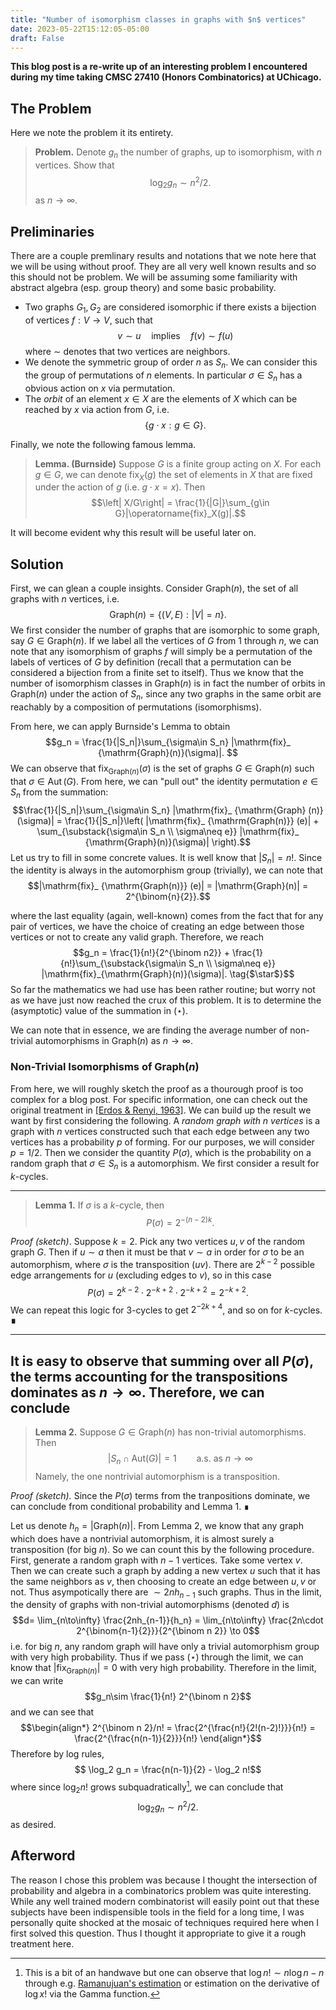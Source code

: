 ```yaml
---
title: "Number of isomorphism classes in graphs with $n$ vertices"
date: 2023-05-22T15:12:05-05:00
draft: False
---
```

**This blog post is a re-write up of an interesting problem I encountered during my time taking CMSC 27410 (Honors Combinatorics) at UChicago.**

## The Problem 
Here we note the problem it its entirety. 

> **Problem.** Denote $g_n$ the number of graphs, up to isomorphism, with $n$ vertices. Show that 
> $$\log_2 g_n \sim n^2/2.$$
> as $n\to\infty$.

## Preliminaries
There are a couple premlinary results and notations that we note here that we will be using without proof. They are all very well known results and so this should not be problem. We will be assuming some familiarity with abstract algebra (esp. group theory) and some basic probability. 
- Two graphs $G_1, G_2$ are considered isomorphic if there exists a bijection of vertices $f: V\to V$, such that $$v\sim u \quad \text{implies} \quad f(v) \sim f(u)$$ where $\sim$ denotes that two vertices are neighbors. 
- We denote the symmetric group of order $n$ as $S_n$. We can consider this the group of permutations of $n$ elements. In particular $\sigma\in S_n$ has a obvious action on $x$ via permutation. 
- The *orbit* of an element $x\in X$ are the elements of $X$ which can be reached by $x$ via action from $G$, i.e. $$\{g\cdot x: g\in G\}.$$ 

Finally, we note the following famous lemma.

> **Lemma. (Burnside)**  Suppose $G$ is a finite group acting on $X$. For each $g\in G$, we can denote $\operatorname{fix}_ X(g)$ the set of elements in $X$ that are fixed under the action of $g$ (i.e. $g\cdot x = x$). Then $$\left| X/G\right| = \frac{1}{|G|}\sum_{g\in G}|\operatorname{fix}_X(g)|.$$

It will become evident why this result will be useful later on. 

## Solution
First, we can glean a couple insights. Consider $\mathrm{Graph}(n)$, the set of all graphs with $n$ vertices, i.e. $$\mathrm{Graph}(n)=\{(V,E): |V|=n\}.$$ We first consider the number of graphs that are isomorphic to some graph, say $G\in \mathrm{Graph}(n)$.  If we label all the vertices of $G$ from $1$ through $n$, we can note that any isomorphism of graphs $f$ will simply be a permutation of the labels of vertices of $G$ by definition (recall that a permutation can be considered a bijection from a finite set to itself). Thus we know that the number of isomorphism classes in $\mathrm{Graph}(n)$ is in fact the number of orbits in $\mathrm{Graph}(n)$ under the action of $S_n$, since any two graphs in the same orbit are reachably by a composition of permutations (isomorphisms). 

From here, we can apply Burnside's Lemma to obtain $$g_n = \frac{1}{|S_n|}\sum_{\sigma\in S_n} |\mathrm{fix}_ {\mathrm{Graph}(n)}(\sigma)|. $$ We can observe that $\operatorname{fix}_ {\mathrm{Graph}(n)}(\sigma)$ is the set of graphs $G\in \mathrm{Graph}(n)$ such that  $\sigma\in \operatorname{Aut}(G)$. From here, we can "pull out" the identity permutation $e\in S_n$ from the summation: $$\frac{1}{|S_n|}\sum_{\sigma\in S_n} |\mathrm{fix}_ {\mathrm{Graph} (n)}(\sigma)| = \frac{1}{|S_n|}\left( |\mathrm{fix}_ {\mathrm{Graph(n)}} (e)| + \sum_{\substack{\sigma\in S_n \\ \sigma\neq e}} |\mathrm{fix}_ {\mathrm{Graph}(n)}(\sigma)| \right).$$ Let us try to fill in some concrete values. It is well know that $|S_n|=n!$. Since the identity is always in the automorphism group (trivially), we can note that $$|\mathrm{fix}_ {\mathrm{Graph(n)}} (e)| = |\mathrm{Graph}(n)| = 2^{\binom{n}{2}}.$$

where the last equality (again, well-known) comes from the fact that for any pair of vertices, we have the choice of creating an edge between those vertices or not to create any valid graph. Therefore, we reach $$g_n = \frac{1}{n!}{2^{\binom n2}} + \frac{1}{n!}\sum_{\substack{\sigma\in S_n \\ \sigma\neq e}} |\mathrm{fix}_{\mathrm{Graph}(n)}(\sigma)|. \tag{$\star$}$$ So far the mathematics we had use has been rather routine; but worry not as we have just now reached the crux of this problem. It is to determine the (asymptotic) value of the summation in $(\star)$. 

We can note that in essence, we are finding the average number of non-trivial automorphisms in $\mathrm{Graph}(n)$ as $n\to\infty$.

### Non-Trivial Isomorphisms of $\mathrm{Graph}(n)$
From here, we will roughly sketch the proof as a thourough proof is too complex for a blog post. For specific information, one can check out the original treatment in [[Erdos & Renyi, 1963]](https://link.springer.com/article/10.1007/BF01895716). We can build up the result we want by first considering the following. A *random graph with $n$ vertices* is a graph with $n$ vertices constructed such that each edge between any two vertices has a probability $p$ of forming. For our purposes, we will consider $p=1/2$.  Then we consider the quantity $P(\sigma)$, which is the probability on a random graph that $\sigma\in S_n$ is a automorphism. We first consider a result for $k$-cycles. 

----

> **Lemma 1.** If $\sigma$ is a $k$-cycle, then $$P(\sigma) = 2^{-(n-2)k}.$$

*Proof (sketch)*. Suppose $k=2$. Pick any two vertices $u,v$ of the random graph $G$. Then if $u\sim a$ then it must be that $v\sim a$ in order for $\sigma$ to be an automorphism, where $\sigma$ is the transposition $(uv)$.  There are $2^{k-2}$ possible edge arrangements for $u$ (excluding edges to $v$), so in this case $$P(\sigma) =  2^{k-2}\cdot2^{-k+2}\cdot 2^{-k+2} = 2^{-k+2}.$$ We can repeat this logic for $3$-cycles to get $2^{-2k+4}$, and so on for $k$-cycles. **∎**

---
It is easy to observe that summing over all $P(\sigma)$, the terms accounting for the transpositions dominates as $n\to\infty$. Therefore, we can conclude
---

> **Lemma 2.**  Suppose $G\in \mathrm{Graph}(n)$ has non-trivial automorphisms. Then $$|S_n\cap \mathrm{Aut}(G)| = 1\qquad \text{a.s. as } n\to\infty$$ Namely, the one nontrivial automorphism is a transposition. 

*Proof (sketch).* Since the $P(\sigma)$ terms from the tranpositions dominate, we can conclude from conditional probability and Lemma 1. ∎

Let us denote $h_n = |\mathrm{Graph}(n)|$. From Lemma 2, we know that any graph which does have a nontrivial automorphism, it is almost surely a transposition (for big $n$). So we can count this by the following procedure. First, generate a random graph with $n-1$ vertices. Take some vertex $v$. Then we can create such a graph by adding a new vertex $u$ such that it has the same neighbors as $v$, then choosing to create an edge between $u,v$ or not. Thus asympotically there are $\sim 2n h_{n-1}$ such graphs. Thus in the limit, the density of graphs with non-trivial automorphisms (denoted $d$) is $$d= \lim_{n\to\infty} \frac{2nh_{n-1}}{h_n} = \lim_{n\to\infty} \frac{2n\cdot 2^{\binom{n-1}{2}}}{2^{\binom n 2}} \to 0$$
i.e. for big $n$, any random graph will have only a trivial automorphism group with very high probability. Thus if we pass $(\star)$ through the limit, we can know that $|\mathrm{fix}_{\mathrm{Graph}(n)}| = 0$ with very high probability. Therefore in the limit, we can write $$g_n\sim \frac{1}{n!} 2^{\binom n 2}$$ and we can see that $$\begin{align*}
2^{\binom n 2}/n! = \frac{2^{\frac{n!}{2!(n-2)!}}}{n!} = \frac{2^{\frac{n(n-1)}{2}}}{n!}
\end{align*}$$
Therefore by log rules, $$
\log_2 g_n = \frac{n(n-1)}{2} - \log_2 n!$$
where since $\log_2n!$ grows subquadratically[^1], we can conclude that $$\log_2 g_n \sim n^2/2.$$ as desired. 

[^1]: This is a bit of an handwave but one can observe that $\log n! \sim n\log n - n$ through e.g. [Ramanujuan's estimation](https://en.wikipedia.org/wiki/Stirling%27s_approximation#See_also) or estimation on the derivative of $\log x!$ via the Gamma function. 

## Afterword
The reason I chose this problem was because I thought the intersection of probability and algebra in a combinatorics problem was quite interesting. While any well trained modern combinatorist will easily point out that these subjects have been indispensible tools in the field for a long time, I was personally quite shocked at the mosaic of techniques required here when I first solved this question. Thus I thought it appropriate to give it a rough treatment here.




